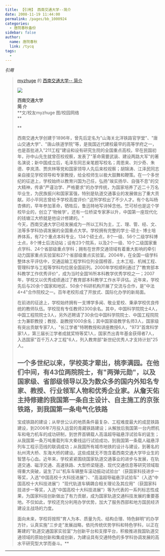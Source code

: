 ```yaml
---
title: 【引用】 西南交通大学--简介
date: 2008-11-19 11:44:00
permalink: /pages/bb_1000924
categories: 
  - 唐院春秋备份
sidebar: false
author: 
  name: 唐院春秋
  link: /tycq
tags: 
  - 
---
```


_引用_

> [myzhuge](http://myzhuge.blog.163.com/) 的 [西南交通大学--
> 简介](http://myzhuge.blog.163.com/blog/static/7182650420089240595715)
>
>  
>
> ![](http://qy.swjtu.edu.cn/WallPapers/WallPapers/%e6%a0%a1%e5%9b%ad%e9%a3%8e%e6%99%af/%e4%b9%9d%e9%87%8c%e6%a0%a1%e5%8c%ba/2006417152621.jpg)  
>  
> **西南交通大学  
>  简 介**  
>  **文/校友myzhuge 图/校园网络  
> **
>
> **  
>
> 西南交通大学创建于1896年，曾先后定名为"山海关北洋铁路官学堂"、"唐山交通大学"、"唐山铁道学院"等，是我国近代建校最早的高等学府之一，也是首批进入"211工程"建设和设有研究生院的全国重点高校。早在民国初年，孙中山先生就曾莅校视察，发表了"革命需要武装、建设两路大军"的著名演说；新中国成立后，毛泽东同志亲笔题写校名；周恩来、刘少奇、朱德、李岚清、贾庆林等党和国家领导人先后来校视察；胡锦涛、江泽民同志亲自接见学校领导和专家教授，给全校师生以极大鼓舞和鞭策。在一个多世纪的征途上，学校始终以教育兴国为己任，弘扬"竢实扬华、自强不息"的交大精神，传承"严谨治学、严格要求"的办学传统，为国家培养了近二十万名毕业生，为民族振兴和国家富强，特别是轨道交通事业的发展做出了重大贡献。邓小平同志曾给予学校高度评价:"这所学校出了不少人才。有个名叫杨杏佛的，早年参加革命，牺牲后，鲁迅特地写诗悼念他。竺可桢也是这个学校毕业的，创立了'物候学'。还有一位桥梁专家茅以升，中国第一座现代化的钱塘江大桥就是他设计修建的。"  
>  今天，西南交通大学已经发展成为一所以工科为主，工、理、管、经、文、法等多学科协调发展的全国重点大学。学校拥有完整的学士-硕士-
> 博士培养体系，有72个重点本科专业，134个硕士点，8个一级、56个二级学科博士点，8个博士后流动站；设有23个院系，以及2个一级、10个二级国家重点学科、24个省部级重点学科；拥有在世界交通领域有着重大影响的牵引动力国家重点实验室和27个省部级重点实验室。2004年，在全国一级学科整体水平评估中，交通运输工程学科位列全国榜首，土木工程、机械工程、管理科学与工程等学科均位居全国前列。2000年学校顺利通过了"教育部本科教学工作优秀评价"，成为当时全国16所本科教学优秀学校之一；2007年，学校又以优秀成绩通过了教育部本科教学工作水平评估。近年来，学校先后与20余个国家和地区、50余个科研机构开展了交流与合作，是"中法4+4"合作院校之一。百年老校形成了开放式、国际化办学的新局面。  
>
> 在前进的征途上，学校始终拥有一支博学多闻、敬业爱校、秉承学校优良传统的教师队伍。学校现有专任教师2300余名。其中，中国科学院院士4人，中国工程院院士3人，另外还聘请了30余位中国科学院院士、中国工程院院士为兼职教授；教授、副教授1000余名；其中国家级教学名师3人，国家级有突出贡献专家7人，"长江学者"特聘教授和讲座教授6人，"973"首席科学家1人，第三届长江学者成就奖特等奖1人，国家杰出青年基金获得者7人，入选国家"百千万人才工程"6人，列入教育部"新世纪优秀人才支持计划"25人。  
>
> 一个多世纪以来，学校英才辈出，桃李满园。在他们中间，有43位两院院士，有"两弹元勋"，以及国家级、省部级领导以及为数众多的国内外知名专家、教授、行业领军人物和优秀企业家。从詹天佑主持修建的我国第一条自主设计、自主施工的京张铁路，到我国第一条电气化铁路
> --
> 宝成铁路的建设；从举世公认的地质条件最复杂、工程难度最大的成昆铁路建设，到2006年7月投入运营的青藏铁路建设；从解放后我国第一台内燃机车和电力机车的成功研制，到世界首辆载人高温超导磁悬浮试验车的诞生；从我国第一条万吨重载列车大秦线运行试验成功，到我国第一条载人磁悬浮列车工程示范线的联调成功；从我国所有城市地铁的设计与建设，到著名的杭州湾大桥、东海大桥的建设。这些成就无不饱含着西南交通大学毕业生的智慧与心血。近年来，学校紧紧围绕国家轨道交通事业的进步与发展，在轨道交通、磁浮交通、高速铁路、大型桥梁隧道、现代交通信息等研究领域取得重大突破，诞生了以"机车车辆整车滚动振动试验台"（获国家科技进步一等奖，入选"中国高校十大科技进展"）、"高温超导磁悬浮试验车"（入选"中国高校十大科技进展"）"现代轨道车辆耦合相关理论及其应用"（获国家科技进步一等奖，入选"中国高校十大科技进展"）等为代表的一系列标志性成果，为国家科技创新做出了有力贡献，成为国家轨道交通科技发展的重要基地。不仅如此，学校还充分利用办学优势，加大了服务西部和地方国民经济建设主战场的力度。  
>
> 面向未来，学校将按照"育人为本、质量为先、结构合理、特色鲜明"的办学方针，认真实施"三步走"发展战略，依托传统优势学科和特色学科，以正在筹建的"轨道交通国家实验室"为创新平台和支撑平台，积极推进我国轨道交通领域的原始创新和集成创新，为建设具有交通特色的多学科协调发展的高水平研究型大学而奋斗。**  
  
---